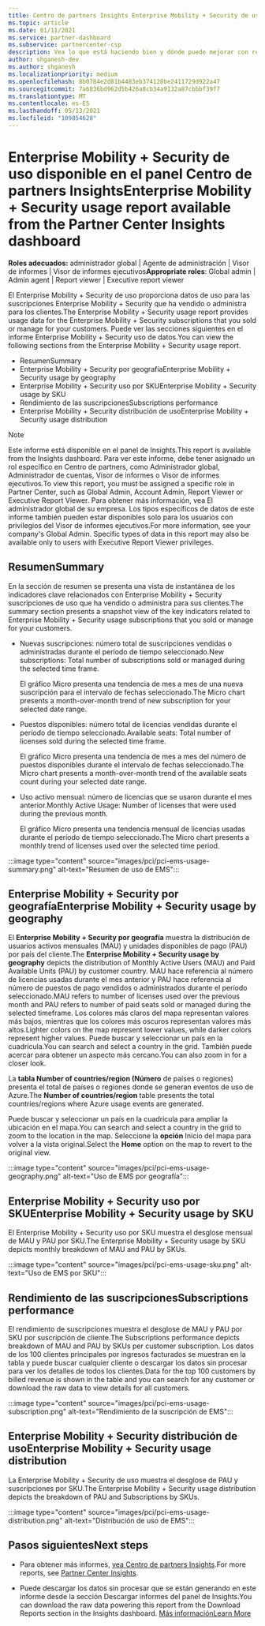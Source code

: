 ```yaml
---
title: Centro de partners Insights Enterprise Mobility + Security de uso
ms.topic: article
ms.date: 01/11/2021
ms.service: partner-dashboard
ms.subservice: partnercenter-csp
description: Vea lo que está haciendo bien y dónde puede mejorar con respecto al uso de Enterprise Mobility + Security suscripciones que vende o administra para sus clientes.
author: shganesh-dev
ms.author: shganesh
ms.localizationpriority: medium
ms.openlocfilehash: 8b0784e2d81b4483eb374120be2411729d922a47
ms.sourcegitcommit: 7a6836bd962d5b426a8cb34a9132a87cbbbf39f7
ms.translationtype: MT
ms.contentlocale: es-ES
ms.lasthandoff: 05/13/2021
ms.locfileid: "109854628"
---
```

# <a name="enterprise-mobility--security-usage-report-available-from-the-partner-center-insights-dashboard"></a><span data-ttu-id="13b1f-103">Enterprise Mobility + Security de uso disponible en el panel Centro de partners Insights</span><span class="sxs-lookup"><span data-stu-id="13b1f-103">Enterprise Mobility + Security usage report available from the Partner Center Insights dashboard</span></span>

<span data-ttu-id="13b1f-104">**Roles adecuados:** administrador global | Agente de administración | Visor de informes | Visor de informes ejecutivos</span><span class="sxs-lookup"><span data-stu-id="13b1f-104">**Appropriate roles**: Global admin | Admin agent | Report viewer | Executive report viewer</span></span>

<span data-ttu-id="13b1f-105">El Enterprise Mobility + Security de uso proporciona datos de uso para las suscripciones Enterprise Mobility + Security que ha vendido o administra para los clientes.</span><span class="sxs-lookup"><span data-stu-id="13b1f-105">The Enterprise Mobility + Security usage report provides usage data for the Enterprise Mobility + Security subscriptions that you sold or manage for your customers.</span></span> <span data-ttu-id="13b1f-106">Puede ver las secciones siguientes en el informe Enterprise Mobility + Security uso de datos.</span><span class="sxs-lookup"><span data-stu-id="13b1f-106">You can view the following sections from the Enterprise Mobility + Security usage report.</span></span>

- <span data-ttu-id="13b1f-107">Resumen</span><span class="sxs-lookup"><span data-stu-id="13b1f-107">Summary</span></span>
- <span data-ttu-id="13b1f-108">Enterprise Mobility + Security por geografía</span><span class="sxs-lookup"><span data-stu-id="13b1f-108">Enterprise Mobility + Security usage by geography</span></span>
- <span data-ttu-id="13b1f-109">Enterprise Mobility + Security uso por SKU</span><span class="sxs-lookup"><span data-stu-id="13b1f-109">Enterprise Mobility + Security usage by SKU</span></span>
- <span data-ttu-id="13b1f-110">Rendimiento de las suscripciones</span><span class="sxs-lookup"><span data-stu-id="13b1f-110">Subscriptions performance</span></span>
- <span data-ttu-id="13b1f-111">Enterprise Mobility + Security distribución de uso</span><span class="sxs-lookup"><span data-stu-id="13b1f-111">Enterprise Mobility + Security usage distribution</span></span>

 > [!NOTE]
 > <span data-ttu-id="13b1f-112">Este informe está disponible en el panel de Insights.</span><span class="sxs-lookup"><span data-stu-id="13b1f-112">This report is available from the Insights dashboard.</span></span> <span data-ttu-id="13b1f-113">Para ver este informe, debe tener asignado un rol específico en Centro de partners, como Administrador global, Administrador de cuentas, Visor de informes o Visor de informes ejecutivos.</span><span class="sxs-lookup"><span data-stu-id="13b1f-113">To view this report, you must be assigned a specific role in Partner Center, such as Global Admin, Account Admin, Report Viewer or Executive Report Viewer.</span></span> <span data-ttu-id="13b1f-114">Para obtener más información, vea El administrador global de su empresa. Los tipos específicos de datos de este informe también pueden estar disponibles solo para los usuarios con privilegios del Visor de informes ejecutivos.</span><span class="sxs-lookup"><span data-stu-id="13b1f-114">For more information, see your company's Global Admin. Specific types of data in this report may also be available only to users with Executive Report Viewer privileges.</span></span>

## <a name="summary"></a><span data-ttu-id="13b1f-115">Resumen</span><span class="sxs-lookup"><span data-stu-id="13b1f-115">Summary</span></span>

<span data-ttu-id="13b1f-116">En la sección de resumen se presenta una vista de instantánea de los indicadores clave relacionados con Enterprise Mobility + Security suscripciones de uso que ha vendido o administra para sus clientes.</span><span class="sxs-lookup"><span data-stu-id="13b1f-116">The summary section presents a snapshot view of the key indicators related to Enterprise Mobility + Security usage subscriptions that you sold or manage for your customers.</span></span> 

- <span data-ttu-id="13b1f-117">Nuevas suscripciones: número total de suscripciones vendidas o administradas durante el período de tiempo seleccionado.</span><span class="sxs-lookup"><span data-stu-id="13b1f-117">New subscriptions: Total number of subscriptions sold or managed during the selected time frame.</span></span>

   <span data-ttu-id="13b1f-118">El gráfico Micro presenta una tendencia de mes a mes de una nueva suscripción para el intervalo de fechas seleccionado.</span><span class="sxs-lookup"><span data-stu-id="13b1f-118">The Micro chart presents a month-over-month trend of new subscription for your selected date range.</span></span>

- <span data-ttu-id="13b1f-119">Puestos disponibles: número total de licencias vendidas durante el período de tiempo seleccionado.</span><span class="sxs-lookup"><span data-stu-id="13b1f-119">Available seats: Total number of licenses sold during the selected time frame.</span></span>

   <span data-ttu-id="13b1f-120">El gráfico Micro presenta una tendencia de mes a mes del número de puestos disponibles durante el intervalo de fechas seleccionado.</span><span class="sxs-lookup"><span data-stu-id="13b1f-120">The Micro chart presents a month-over-month trend of the available seats count during your selected date range.</span></span>

- <span data-ttu-id="13b1f-121">Uso activo mensual: número de licencias que se usaron durante el mes anterior.</span><span class="sxs-lookup"><span data-stu-id="13b1f-121">Monthly Active Usage: Number of licenses that were used during the previous month.</span></span>

   <span data-ttu-id="13b1f-122">El gráfico Micro presenta una tendencia mensual de licencias usadas durante el período de tiempo seleccionado.</span><span class="sxs-lookup"><span data-stu-id="13b1f-122">The Micro chart presents a monthly trend of licenses used over the selected time period.</span></span>

:::image type="content" source="images/pci/pci-ems-usage-summary.png" alt-text="Resumen de uso de EMS":::

## <a name="enterprise-mobility--security-usage-by-geography"></a><span data-ttu-id="13b1f-124">Enterprise Mobility + Security por geografía</span><span class="sxs-lookup"><span data-stu-id="13b1f-124">Enterprise Mobility + Security usage by geography</span></span>

<span data-ttu-id="13b1f-125">El **Enterprise Mobility + Security por geografía** muestra la distribución de usuarios activos mensuales (MAU) y unidades disponibles de pago (PAU) por país del cliente.</span><span class="sxs-lookup"><span data-stu-id="13b1f-125">The **Enterprise Mobility + Security usage by geography** depicts the distribution of Monthly Active Users (MAU) and Paid Available Units (PAU) by customer country.</span></span> <span data-ttu-id="13b1f-126">MAU hace referencia al número de licencias usadas durante el mes anterior y PAU hace referencia al número de puestos de pago vendidos o administrados durante el período seleccionado.</span><span class="sxs-lookup"><span data-stu-id="13b1f-126">MAU refers to number of licenses used over the previous month and PAU refers to number of paid seats sold or managed during the selected timeframe.</span></span> <span data-ttu-id="13b1f-127">Los colores más claros del mapa representan valores más bajos, mientras que los colores más oscuros representan valores más altos.</span><span class="sxs-lookup"><span data-stu-id="13b1f-127">Lighter colors on the map represent lower values, while darker colors represent higher values.</span></span> <span data-ttu-id="13b1f-128">Puede buscar y seleccionar un país en la cuadrícula.</span><span class="sxs-lookup"><span data-stu-id="13b1f-128">You can search and select a country in the grid.</span></span> <span data-ttu-id="13b1f-129">También puede acercar para obtener un aspecto más cercano.</span><span class="sxs-lookup"><span data-stu-id="13b1f-129">You can also zoom in for a closer look.</span></span>

<span data-ttu-id="13b1f-130">La **tabla Number of countries/region (Número** de países o regiones) presenta el total de países o regiones donde se generan eventos de uso de Azure.</span><span class="sxs-lookup"><span data-stu-id="13b1f-130">The **Number of countries/region** table presents the total countries/regions where Azure usage events are generated.</span></span>

<span data-ttu-id="13b1f-131">Puede buscar y seleccionar un país en la cuadrícula para ampliar la ubicación en el mapa.</span><span class="sxs-lookup"><span data-stu-id="13b1f-131">You can search and select a country in the grid to zoom to the location in the map.</span></span> <span data-ttu-id="13b1f-132">Seleccione la **opción** Inicio del mapa para volver a la vista original.</span><span class="sxs-lookup"><span data-stu-id="13b1f-132">Select the **Home** option on the map to revert to the original view.</span></span>

:::image type="content" source="images/pci/pci-ems-usage-geography.png" alt-text="Uso de EMS por geografía":::

## <a name="enterprise-mobility--security-usage-by-sku"></a><span data-ttu-id="13b1f-134">Enterprise Mobility + Security uso por SKU</span><span class="sxs-lookup"><span data-stu-id="13b1f-134">Enterprise Mobility + Security usage by SKU</span></span>

<span data-ttu-id="13b1f-135">El Enterprise Mobility + Security uso por SKU muestra el desglose mensual de MAU y PAU por SKU.</span><span class="sxs-lookup"><span data-stu-id="13b1f-135">The Enterprise Mobility + Security usage by SKU depicts monthly breakdown of MAU and PAU by SKUs.</span></span>

:::image type="content" source="images/pci/pci-ems-usage-sku.png" alt-text="Uso de EMS por SKU":::

## <a name="subscriptions-performance"></a><span data-ttu-id="13b1f-137">Rendimiento de las suscripciones</span><span class="sxs-lookup"><span data-stu-id="13b1f-137">Subscriptions performance</span></span>

<span data-ttu-id="13b1f-138">El rendimiento de suscripciones muestra el desglose de MAU y PAU por SKU por suscripción de cliente.</span><span class="sxs-lookup"><span data-stu-id="13b1f-138">The Subscriptions performance depicts breakdown of MAU and PAU by SKUs per customer subscription.</span></span> <span data-ttu-id="13b1f-139">Los datos de los 100 clientes principales por ingresos facturados se muestran en la tabla y puede buscar cualquier cliente o descargar los datos sin procesar para ver los detalles de todos los clientes.</span><span class="sxs-lookup"><span data-stu-id="13b1f-139">Data for the top 100 customers by billed revenue is shown in the table and you can search for any customer or download the raw data to view details for all customers.</span></span>

:::image type="content" source="images/pci/pci-ems-usage-subscription.png" alt-text="Rendimiento de la suscripción de EMS":::

## <a name="enterprise-mobility--security-usage-distribution"></a><span data-ttu-id="13b1f-141">Enterprise Mobility + Security distribución de uso</span><span class="sxs-lookup"><span data-stu-id="13b1f-141">Enterprise Mobility + Security usage distribution</span></span>

<span data-ttu-id="13b1f-142">La Enterprise Mobility + Security de uso muestra el desglose de PAU y suscripciones por SKU.</span><span class="sxs-lookup"><span data-stu-id="13b1f-142">The Enterprise Mobility + Security usage distribution depicts the breakdown of PAU and Subscriptions by SKUs.</span></span>

:::image type="content" source="images/pci/pci-ems-usage-distribution.png" alt-text="Distribución de uso de EMS":::

## <a name="next-steps"></a><span data-ttu-id="13b1f-144">Pasos siguientes</span><span class="sxs-lookup"><span data-stu-id="13b1f-144">Next steps</span></span>

- <span data-ttu-id="13b1f-145">Para obtener más informes, [vea Centro de partners Insights](partner-center-insights.md).</span><span class="sxs-lookup"><span data-stu-id="13b1f-145">For more reports, see [Partner Center Insights](partner-center-insights.md).</span></span>

- <span data-ttu-id="13b1f-146">Puede descargar los datos sin procesar que se están generando en este informe desde la sección Descargar informes del panel de Insights.</span><span class="sxs-lookup"><span data-stu-id="13b1f-146">You can download the raw data powering this report from the Download Reports section in the Insights dashboard.</span></span> [<span data-ttu-id="13b1f-147">Más información</span><span class="sxs-lookup"><span data-stu-id="13b1f-147">Learn More</span></span>](pci-download-reports.md) 
